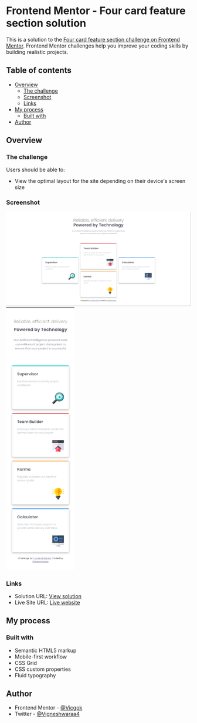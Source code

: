 # Frontend Mentor - Four card feature section solution

This is a solution to the [Four card feature section challenge on Frontend Mentor](https://www.frontendmentor.io/challenges/four-card-feature-section-weK1eFYK). Frontend Mentor challenges help you improve your coding skills by building realistic projects.

## Table of contents

- [Overview](#overview)
  - [The challenge](#the-challenge)
  - [Screenshot](#screenshot)
  - [Links](#links)
- [My process](#my-process)
  - [Built with](#built-with)
- [Author](#author)

## Overview

### The challenge

Users should be able to:

- View the optimal layout for the site depending on their device's screen size

### Screenshot

![Solution Screenshot](/images/desktop.png)
![Solution Screenshot](/images/mobile.png)

### Links

- Solution URL: [View solution](https://www.frontendmentor.io/solutions/four-card-section-ui-Cc8kW_un4)
- Live Site URL: [Live website](https://vicgok.github.io/Four-card-feature-UI/base.html)

## My process

### Built with

- Semantic HTML5 markup
- Mobile-first workflow
- CSS Grid
- CSS custom properties
- Fluid typography

## Author

- Frontend Mentor - [@Vicgok](https://www.frontendmentor.io/profile/Vicgok)
- Twitter - [@Vigneshwaraa4](https://twitter.com/Vigneshwaraa4)
